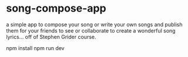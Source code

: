 # song-compose-app
a simple app to compose your song or write your own songs and publish them for your friends to see or collaborate to create a wonderful song lyrics... off of Stephen Grider course.


npm install
npm run dev
